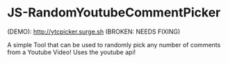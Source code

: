 # JS-RandomYoutubeCommentPicker
(DEMO): http://ytcpicker.surge.sh (BROKEN: NEEDS FIXING)

 A simple Tool that can be used to randomly pick any number of comments from a Youtube Video! Uses the youtube api!
 
